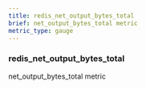 ```yaml
---
title: redis_net_output_bytes_total
brief: net_output_bytes_total metric
metric_type: gauge
---
```

### redis_net_output_bytes_total

net_output_bytes_total metric